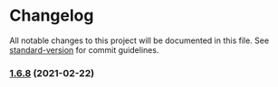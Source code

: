 # Changelog

All notable changes to this project will be documented in this file. See [standard-version](https://github.com/conventional-changelog/standard-version) for commit guidelines.

### [1.6.8](///compare/v1.6.7...v1.6.8) (2021-02-22)
